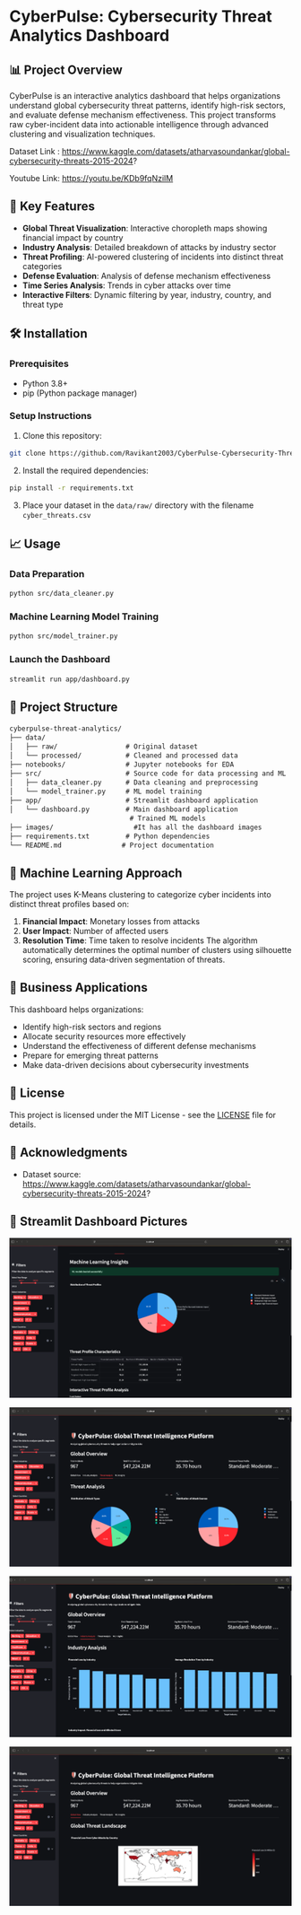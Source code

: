 # CyberPulse: Cybersecurity Threat Analytics Dashboard
## 📊 Project Overview
CyberPulse is an interactive analytics dashboard that helps organizations understand global cybersecurity threat patterns, identify high-risk sectors, and evaluate defense mechanism effectiveness. This project transforms raw cyber-incident data into actionable intelligence through advanced clustering and visualization techniques.


Dataset Link : https://www.kaggle.com/datasets/atharvasoundankar/global-cybersecurity-threats-2015-2024?


Youtube Link: https://youtu.be/KDb9fqNzilM

## 🚀 Key Features
- **Global Threat Visualization**: Interactive choropleth maps showing financial impact by country
- **Industry Analysis**: Detailed breakdown of attacks by industry sector
- **Threat Profiling**: AI-powered clustering of incidents into distinct threat categories
- **Defense Evaluation**: Analysis of defense mechanism effectiveness
- **Time Series Analysis**: Trends in cyber attacks over time
- **Interactive Filters**: Dynamic filtering by year, industry, country, and threat type
## 🛠️ Installation
### Prerequisites
- Python 3.8+
- pip (Python package manager)
### Setup Instructions
1. Clone this repository:
```bash
git clone https://github.com/Ravikant2003/CyberPulse-Cybersecurity-Threat-Analytics-Dashboard.git
```
2. Install the required dependencies:
```bash
pip install -r requirements.txt
```
3. Place your dataset in the `data/raw/` directory with the filename `cyber_threats.csv`
## 📈 Usage
### Data Preparation
```bash
python src/data_cleaner.py
```
### Machine Learning Model Training
```bash
python src/model_trainer.py
```
### Launch the Dashboard
```bash
streamlit run app/dashboard.py
```
## 📁 Project Structure
```
cyberpulse-threat-analytics/
├── data/
│   ├── raw/                 # Original dataset
│   └── processed/           # Cleaned and processed data
├── notebooks/               # Jupyter notebooks for EDA
├── src/                     # Source code for data processing and ML
│   ├── data_cleaner.py      # Data cleaning and preprocessing
│   └── model_trainer.py     # ML model training
├── app/                     # Streamlit dashboard application
│   └── dashboard.py         # Main dashboard application
                              # Trained ML models
├── images/                    #It has all the dashboard images
├── requirements.txt         # Python dependencies
└── README.md               # Project documentation
```
## 🔮 Machine Learning Approach
The project uses K-Means clustering to categorize cyber incidents into distinct threat profiles based on:
1. **Financial Impact**: Monetary losses from attacks
2. **User Impact**: Number of affected users
3. **Resolution Time**: Time taken to resolve incidents
The algorithm automatically determines the optimal number of clusters using silhouette scoring, ensuring data-driven segmentation of threats.
## 🎯 Business Applications
This dashboard helps organizations:
- Identify high-risk sectors and regions
- Allocate security resources more effectively
- Understand the effectiveness of different defense mechanisms
- Prepare for emerging threat patterns
- Make data-driven decisions about cybersecurity investments
## 📝 License
This project is licensed under the MIT License - see the [LICENSE](LICENSE) file for details.
## 🙏 Acknowledgments
- Dataset source: https://www.kaggle.com/datasets/atharvasoundankar/global-cybersecurity-threats-2015-2024?

## 📸 Streamlit Dashboard Pictures

![Dashboard Screenshot 1](images/Pic1.png)

![Dashboard Screenshot 2](images/Pic2.png)

![Dashboard Screenshot 3](images/Pic3.png)

![Dashboard Screenshot 4](images/Pic4.png)

